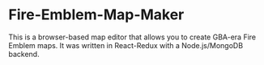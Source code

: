 # Fire-Emblem-Map-Maker

This is a browser-based map editor that allows you to create GBA-era Fire Emblem maps. It was written in React-Redux with a Node.js/MongoDB backend.
